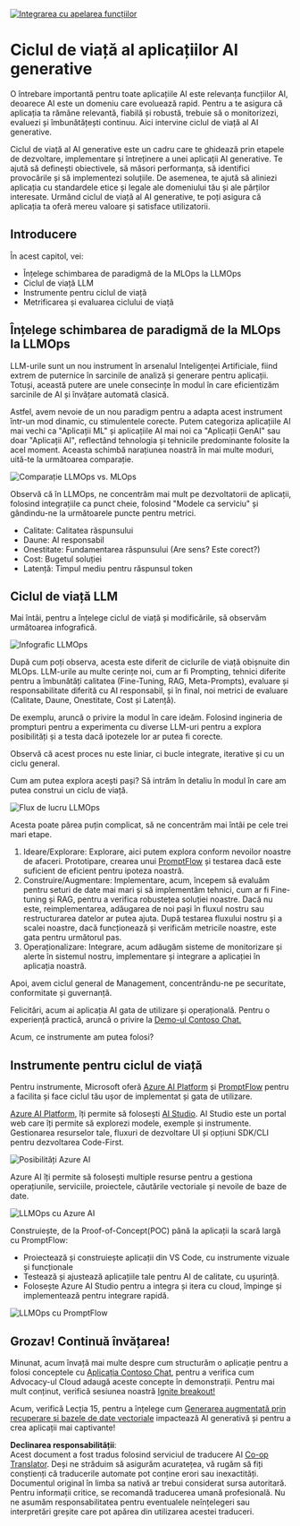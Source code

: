 <!--
CO_OP_TRANSLATOR_METADATA:
{
  "original_hash": "27a5347a5022d5ef0a72ab029b03526a",
  "translation_date": "2025-05-20T00:56:14+00:00",
  "source_file": "14-the-generative-ai-application-lifecycle/README.md",
  "language_code": "ro"
}
-->
[![Integrarea cu apelarea funcțiilor](../../../translated_images/14-lesson-banner.0b85d0b37979269e80a18bb1e758e1ccca0a2195b426a0af666c8ad14aee60b0.ro.png)](https://aka.ms/gen-ai-lesson14-gh?WT.mc_id=academic-105485-koreyst)

# Ciclul de viață al aplicațiilor AI generative

O întrebare importantă pentru toate aplicațiile AI este relevanța funcțiilor AI, deoarece AI este un domeniu care evoluează rapid. Pentru a te asigura că aplicația ta rămâne relevantă, fiabilă și robustă, trebuie să o monitorizezi, evaluezi și îmbunătățești continuu. Aici intervine ciclul de viață al AI generative.

Ciclul de viață al AI generative este un cadru care te ghidează prin etapele de dezvoltare, implementare și întreținere a unei aplicații AI generative. Te ajută să definești obiectivele, să măsori performanța, să identifici provocările și să implementezi soluțiile. De asemenea, te ajută să aliniezi aplicația cu standardele etice și legale ale domeniului tău și ale părților interesate. Urmând ciclul de viață al AI generative, te poți asigura că aplicația ta oferă mereu valoare și satisface utilizatorii.

## Introducere

În acest capitol, vei:

- Înțelege schimbarea de paradigmă de la MLOps la LLMOps
- Ciclul de viață LLM
- Instrumente pentru ciclul de viață
- Metrificarea și evaluarea ciclului de viață

## Înțelege schimbarea de paradigmă de la MLOps la LLMOps

LLM-urile sunt un nou instrument în arsenalul Inteligenței Artificiale, fiind extrem de puternice în sarcinile de analiză și generare pentru aplicații. Totuși, această putere are unele consecințe în modul în care eficientizăm sarcinile de AI și învățare automată clasică.

Astfel, avem nevoie de un nou paradigm pentru a adapta acest instrument într-un mod dinamic, cu stimulentele corecte. Putem categoriza aplicațiile AI mai vechi ca "Aplicații ML" și aplicațiile AI mai noi ca "Aplicații GenAI" sau doar "Aplicații AI", reflectând tehnologia și tehnicile predominante folosite la acel moment. Aceasta schimbă narațiunea noastră în mai multe moduri, uită-te la următoarea comparație.

![Comparație LLMOps vs. MLOps](../../../translated_images/01-llmops-shift.82d7bf6eb2d98a01e35f234df654e9aa4ebec89792f274695a5da8dc3f388084.ro.png)

Observă că în LLMOps, ne concentrăm mai mult pe dezvoltatorii de aplicații, folosind integrațiile ca punct cheie, folosind "Modele ca serviciu" și gândindu-ne la următoarele puncte pentru metrici.

- Calitate: Calitatea răspunsului
- Daune: AI responsabil
- Onestitate: Fundamentarea răspunsului (Are sens? Este corect?)
- Cost: Bugetul soluției
- Latență: Timpul mediu pentru răspunsul token

## Ciclul de viață LLM

Mai întâi, pentru a înțelege ciclul de viață și modificările, să observăm următoarea infografică.

![Infografic LLMOps](../../../translated_images/02-llmops.287de964b5ce9577678b7f053efb3a3c92adf0852c882c5bae94c11b7563e4db.ro.png)

După cum poți observa, acesta este diferit de ciclurile de viață obișnuite din MLOps. LLM-urile au multe cerințe noi, cum ar fi Prompting, tehnici diferite pentru a îmbunătăți calitatea (Fine-Tuning, RAG, Meta-Prompts), evaluare și responsabilitate diferită cu AI responsabil, și în final, noi metrici de evaluare (Calitate, Daune, Onestitate, Cost și Latență).

De exemplu, aruncă o privire la modul în care ideăm. Folosind ingineria de prompturi pentru a experimenta cu diverse LLM-uri pentru a explora posibilități și a testa dacă ipotezele lor ar putea fi corecte.

Observă că acest proces nu este liniar, ci bucle integrate, iterative și cu un ciclu general.

Cum am putea explora acești pași? Să intrăm în detaliu în modul în care am putea construi un ciclu de viață.

![Flux de lucru LLMOps](../../../translated_images/03-llm-stage-flows.f3b87c210c1fe37084a7b7408877ff1688e2dc565694789820ec259e76d4ed05.ro.png)

Acesta poate părea puțin complicat, să ne concentrăm mai întâi pe cele trei mari etape.

1. Ideare/Explorare: Explorare, aici putem explora conform nevoilor noastre de afaceri. Prototipare, crearea unui [PromptFlow](https://microsoft.github.io/promptflow/index.html?WT.mc_id=academic-105485-koreyst) și testarea dacă este suficient de eficient pentru ipoteza noastră.
1. Construire/Augmentare: Implementare, acum, începem să evaluăm pentru seturi de date mai mari și să implementăm tehnici, cum ar fi Fine-tuning și RAG, pentru a verifica robustețea soluției noastre. Dacă nu este, reimplementarea, adăugarea de noi pași în fluxul nostru sau restructurarea datelor ar putea ajuta. După testarea fluxului nostru și a scalei noastre, dacă funcționează și verificăm metricile noastre, este gata pentru următorul pas.
1. Operaționalizare: Integrare, acum adăugăm sisteme de monitorizare și alerte în sistemul nostru, implementare și integrare a aplicației în aplicația noastră.

Apoi, avem ciclul general de Management, concentrându-ne pe securitate, conformitate și guvernanță.

Felicitări, acum ai aplicația AI gata de utilizare și operațională. Pentru o experiență practică, aruncă o privire la [Demo-ul Contoso Chat.](https://nitya.github.io/contoso-chat/?WT.mc_id=academic-105485-koreys)

Acum, ce instrumente am putea folosi?

## Instrumente pentru ciclul de viață

Pentru instrumente, Microsoft oferă [Azure AI Platform](https://azure.microsoft.com/solutions/ai/?WT.mc_id=academic-105485-koreys) și [PromptFlow](https://microsoft.github.io/promptflow/index.html?WT.mc_id=academic-105485-koreyst) pentru a facilita și face ciclul tău ușor de implementat și gata de utilizare.

[Azure AI Platform](https://azure.microsoft.com/solutions/ai/?WT.mc_id=academic-105485-koreys), îți permite să folosești [AI Studio](https://ai.azure.com/?WT.mc_id=academic-105485-koreys). AI Studio este un portal web care îți permite să explorezi modele, exemple și instrumente. Gestionarea resurselor tale, fluxuri de dezvoltare UI și opțiuni SDK/CLI pentru dezvoltarea Code-First.

![Posibilități Azure AI](../../../translated_images/04-azure-ai-platform.bf903e8cdf00f73896d804bd8e6bea62f5280498c998271bd5629c1efa8b466f.ro.png)

Azure AI îți permite să folosești multiple resurse pentru a gestiona operațiunile, serviciile, proiectele, căutările vectoriale și nevoile de baze de date.

![LLMOps cu Azure AI](../../../translated_images/05-llm-azure-ai-prompt.dc29c0d74b1dd939f7c6cbf28b1fee54b9a846ba04d4068c40134e2627cb7232.ro.png)

Construiește, de la Proof-of-Concept(POC) până la aplicații la scară largă cu PromptFlow:

- Proiectează și construiește aplicații din VS Code, cu instrumente vizuale și funcționale
- Testează și ajustează aplicațiile tale pentru AI de calitate, cu ușurință.
- Folosește Azure AI Studio pentru a integra și itera cu cloud, împinge și implementează pentru integrare rapidă.

![LLMOps cu PromptFlow](../../../translated_images/06-llm-promptflow.8f0a6fcbea793a042a3db89ca1db1aa8fd540526958c97b5e894748fb4a87edd.ro.png)

## Grozav! Continuă învățarea!

Minunat, acum învață mai multe despre cum structurăm o aplicație pentru a folosi conceptele cu [Aplicația Contoso Chat](https://nitya.github.io/contoso-chat/?WT.mc_id=academic-105485-koreyst), pentru a verifica cum Advocacy-ul Cloud adaugă aceste concepte în demonstrații. Pentru mai mult conținut, verifică sesiunea noastră [Ignite breakout!
](https://www.youtube.com/watch?v=DdOylyrTOWg)

Acum, verifică Lecția 15, pentru a înțelege cum [Generarea augmentată prin recuperare și bazele de date vectoriale](../15-rag-and-vector-databases/README.md?WT.mc_id=academic-105485-koreyst) impactează AI generativă și pentru a crea aplicații mai captivante!

**Declinarea responsabilității**:  
Acest document a fost tradus folosind serviciul de traducere AI [Co-op Translator](https://github.com/Azure/co-op-translator). Deși ne străduim să asigurăm acuratețea, vă rugăm să fiți conștienți că traducerile automate pot conține erori sau inexactități. Documentul original în limba sa nativă ar trebui considerat sursa autoritară. Pentru informații critice, se recomandă traducerea umană profesională. Nu ne asumăm responsabilitatea pentru eventualele neînțelegeri sau interpretări greșite care pot apărea din utilizarea acestei traduceri.